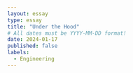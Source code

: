 ```yaml
---
layout: essay
type: essay
title: "Under the Hood"
# All dates must be YYYY-MM-DD format!
date: 2024-01-17
published: false
labels:
  - Engineering
---
```



